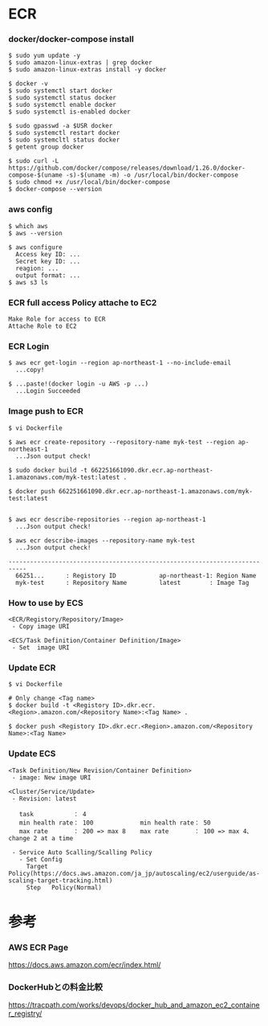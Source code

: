 # ECR
### docker/docker-compose install
```
$ sudo yum update -y
$ sudo amazon-linux-extras | grep docker
$ sudo amazon-linux-extras install -y docker

$ docker -v
$ sudo systemctl start docker
$ sudo systemctl status docker
$ sudo systemctl enable docker
$ sudo systemctl is-enabled docker

$ sudo gpasswd -a $USR docker
$ sudo systemctl restart docker
$ sudo systemcltl status docker
$ getent group docker

$ sudo curl -L https://github.com/docker/compose/releases/download/1.26.0/docker-compose-$(uname -s)-$(uname -m) -o /usr/local/bin/docker-compose
$ sudo chmod +x /usr/local/bin/docker-compose
$ docker-compose --version 
```

### aws config
```
$ which aws
$ aws --version

$ aws configure
  Access key ID: ...
  Secret key ID: ...
  reagion: ...
  output format: ...
$ aws s3 ls
```

### ECR full access Policy attache to EC2
```
Make Role for access to ECR
Attache Role to EC2
```

### ECR Login
```
$ aws ecr get-login --region ap-northeast-1 --no-include-email
  ...copy!

$ ...paste!(docker login -u AWS -p ...)
  ...Login Succeeded
```

### Image push to ECR
```
$ vi Dockerfile
 
$ aws ecr create-repository --repository-name myk-test --region ap-northeast-1
  ...Json output check!

$ sudo docker build -t 662251661090.dkr.ecr.ap-northeast-1.amazonaws.com/myk-test:latest .

$ docker push 662251661090.dkr.ecr.ap-northeast-1.amazonaws.com/myk-test:latest


$ aws ecr describe-repositories --region ap-northeast-1
  ...Json output check!

$ aws ecr describe-images --repository-name myk-test
  ...Json output check!

---------------------------------------------------------------------------
  66251...      : Registory ID            ap-northeast-1: Region Name
  myk-test      : Repository Name         latest        : Image Tag
```

### How to use by ECS
```
<ECR/Registory/Repository/Image>
 - Copy image URI

<ECS/Task Definition/Container Definition/Image>
 - Set  image URI
```

### Update ECR
```
$ vi Dockerfile

# Only change <Tag name>
$ docker build -t <Registory ID>.dkr.ecr.<Region>.amazon.com/<Repository Name>:<Tag Name> .

$ docker push <Registory ID>.dkr.ecr.<Region>.amazon.com/<Repository Name>:<Tag Name>
```

### Update ECS
```
<Task Definition/New Revision/Container Definition>
 - image: New image URI

<Cluster/Service/Update>
 - Revision: latest

   task           ： 4
   min health rate： 100             min health rate： 50
   max rate       ： 200 => max 8    max rate       ： 100 => max 4、change 2 at a time

 - Service Auto Scalling/Scalling Policy
   - Set Config
     Target Policy(https://docs.aws.amazon.com/ja_jp/autoscaling/ec2/userguide/as-scaling-target-tracking.html)
     Step   Policy(Normal)
```

# 参考
### AWS ECR Page
https://docs.aws.amazon.com/ecr/index.html/

### DockerHubとの料金比較
https://tracpath.com/works/devops/docker_hub_and_amazon_ec2_container_registry/






